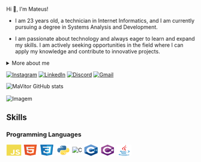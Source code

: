<!--título-->
<div id="user-content-toc" style="text-align: center;">
  <h1></h1>
</div>

<!-- Presentation -->
<p>
  Hi 👋, I'm Mateus!

  - I am 23 years old, a technician in Internet Informatics, and I am currently pursuing a degree in Systems Analysis and Development.

  - I am passionate about technology and always eager to learn and expand my skills. I am actively seeking opportunities in the field where I can apply my knowledge and contribute to innovative projects.
</p>

<!-- Dropdown -->
<details>
  <summary> More about me</summary>

  - I have completed three semesters of Computer Networks; however, I returned to the programming area by entering the course I am currently studying.
  - Currently, I am working in technical support at an authorized Intelbras distributor, where I have direct contact with various networking products and a wide range of different technologies from Intelbras. This experience has allowed me to deepen my understanding of network solutions and enhance my technical skills in a practical environment.

</details>

<!-- Links -->
[![Instagram](https://img.shields.io/badge/Instagram-E4405F?style=for-the-badge&logo=instagram&logoColor=white)](https://www.instagram.com/mateus_vtr/)
[![LinkedIn](https://img.shields.io/badge/LinkedIn-0077B5?style=for-the-badge&logo=linkedin&logoColor=white)](https://www.linkedin.com/in/mateus-vitor-440a162a8/)
[![Discord](https://img.shields.io/badge/Discord-7289DA?style=for-the-badge&logo=discord&logoColor=white)](discordapp.com/users/286498739328385024)
[![Gmail](https://img.shields.io/badge/Gmail-D14836?style=for-the-badge&logo=gmail&logoColor=white)](mailto:mateusvcr3@gmail.com)

<!-- GithubStats -->
![MaVitor GitHub stats](https://github-readme-stats.vercel.app/api?username=MaVitor&show_icons=true&theme=gotham)

<!-- GIF -->
<p align="left">
  <img align="center" src="https://i.giphy.com/media/v1.Y2lkPTc5MGI3NjExMDlteGhsdWwxem5vc2w0ejlteDd4enRpZHU4ZTFiZzU2dmd5bzRmbSZlcD12MV9pbnRlcm5hbF9naWZfYnlfaWQmY3Q9Zw/13HBDT4QSTpveU/giphy.gif" alt="Imagem">
</p>

## Skills
<!-- Skills: Programming Languages -->
<div style="flex-basis: 48%;">
  <h3>Programming Languages</h3>
  <img align="center" alt="Js" height="30" width="40" src="https://raw.githubusercontent.com/devicons/devicon/master/icons/javascript/javascript-plain.svg">
  <img align="center" alt="HTML" height="30" width="40" src="https://raw.githubusercontent.com/devicons/devicon/master/icons/html5/html5-original.svg">
  <img align="center" alt="CSS" height="30" width="40" src="https://raw.githubusercontent.com/devicons/devicon/master/icons/css3/css3-original.svg">
  <img align="center" alt="Python" height="30" width="40" src="https://raw.githubusercontent.com/devicons/devicon/master/icons/python/python-original.svg">
  <img align="center" alt="C" height="30" width="40" src="https://cdn.jsdelivr.net/gh/devicons/devicon/icons/c/c-original.svg">
  <img align="center" alt="C++" height="30" width="40" src="https://raw.githubusercontent.com/devicons/devicon/master/icons/cplusplus/cplusplus-original.svg">
  <img align="center" alt="C#" height="30" width="40" src="https://raw.githubusercontent.com/devicons/devicon/master/icons/csharp/csharp-original.svg">
  <img align="center" alt="Java" height="30" width="40" src="https://raw.githubusercontent.com/devicons/devicon/master/icons/java/java-original.svg">
</div>
